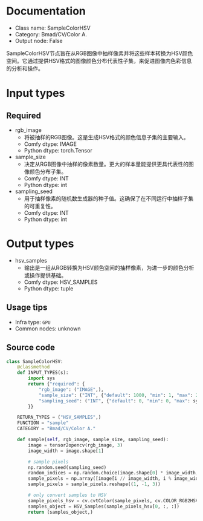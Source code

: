 
# Documentation
- Class name: SampleColorHSV
- Category: Bmad/CV/Color A.
- Output node: False

SampleColorHSV节点旨在从RGB图像中抽样像素并将这些样本转换为HSV颜色空间。它通过提供HSV格式的图像颜色分布代表性子集，来促进图像内色彩信息的分析和操作。

# Input types
## Required
- rgb_image
    - 将被抽样的RGB图像。这是生成HSV格式的颜色信息子集的主要输入。
    - Comfy dtype: IMAGE
    - Python dtype: torch.Tensor
- sample_size
    - 决定从RGB图像中抽样的像素数量。更大的样本量能提供更具代表性的图像颜色分布子集。
    - Comfy dtype: INT
    - Python dtype: int
- sampling_seed
    - 用于抽样像素的随机数生成器的种子值。这确保了在不同运行中抽样子集的可重复性。
    - Comfy dtype: INT
    - Python dtype: int

# Output types
- hsv_samples
    - 输出是一组从RGB转换为HSV颜色空间的抽样像素，为进一步的颜色分析或操作提供基础。
    - Comfy dtype: HSV_SAMPLES
    - Python dtype: tuple


## Usage tips
- Infra type: `GPU`
- Common nodes: unknown


## Source code
```python
class SampleColorHSV:
    @classmethod
    def INPUT_TYPES(s):
        import sys
        return {"required": {
            "rgb_image": ("IMAGE",),
            "sample_size": ("INT", {"default": 1000, "min": 1, "max": 256 * 256, }),
            "sampling_seed": ("INT", {"default": 0, "min": 0, "max": sys.maxsize, "step": 1})
        }}

    RETURN_TYPES = ("HSV_SAMPLES",)
    FUNCTION = "sample"
    CATEGORY = "Bmad/CV/Color A."

    def sample(self, rgb_image, sample_size, sampling_seed):
        image = tensor2opencv(rgb_image, 3)
        image_width = image.shape[1]

        # sample pixels
        np.random.seed(sampling_seed)
        random_indices = np.random.choice(image.shape[0] * image_width, sample_size, replace=False)
        sample_pixels = np.array([image[i // image_width, i % image_width] for i in random_indices])
        sample_pixels = sample_pixels.reshape((1, -1, 3))

        # only convert samples to HSV
        sample_pixels_hsv = cv.cvtColor(sample_pixels, cv.COLOR_RGB2HSV)
        samples_object = HSV_Samples(sample_pixels_hsv[0, :, :])
        return (samples_object,)

```
